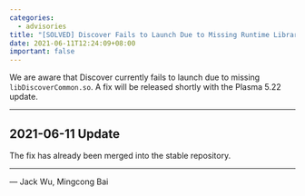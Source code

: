 ```yaml
---
categories:
  - advisories
title: "[SOLVED] Discover Fails to Launch Due to Missing Runtime Library"
date: 2021-06-11T12:24:09+08:00
important: false
---
```


We are aware that Discover currently fails to launch due to missing `libDiscoverCommon.so`.
A fix will be released shortly with the Plasma 5.22 update.

----

2021-06-11 Update
-----------------

The fix has already been merged into the stable repository.

----

— Jack Wu, Mingcong Bai
